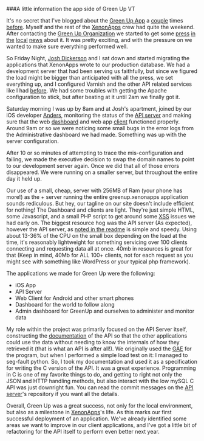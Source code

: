 ###A little information the app side of Green Up VT

It's no secret that I've blogged about the [Green Up App] a [couple] times [before].
Myself and the rest of the [XenonApps] crew had quite the weekend. After contacting
the [Green Up Organization] we started to get some [press][] [in][] [the][] [local][] [news]
about it. It was pretty exciting, and  with the pressure on we wanted to make sure 
everything performed well. 

So Friday Night, [Josh Dickerson] and I sat down and started migrating the applications
that XenonApps wrote to our production database. We had a development server that
had been serving us faithfully, but since we figured the load might be bigger than
anticipated with all the press, we set everything up, and I configured Varnish 
and the other API related services like I had [before]. We had some troubles with
getting the Apache configuration to stick, but after beating at it until 2am we 
finally got it. 

Saturday morning I was up by 8am and at Josh's apartment, joined by our iOS developer
[Anders], monitoring the status of the [API server] and making sure that the web
[dashboard] and web app [client] functioned properly. Around 9am or so we were
noticing some small bugs in the error logs from the Administrative dashboard we 
had made. Something was up with the server configuration.

After 10 or so minutes of attempting to trace the mis-configuration and failing, we 
made the executive decision to swap the domain names to point to our development
server again. Once we did that all of those errors disappeared. We were running
on a smaller server, but throughout the entire day it held up. 

Our use of a small, cheap, server with 256MB of Ram (your phone has more!) as the 
+
server running the entire greenup.xenonapps application sounds rediculous. But hey,
our tagline on our site doesn't include efficient for nothing! The Dashboard and 
clients are light. They're just simple HTML, some Javascript, and a small PHP
script to get around some [XSS] issues we had early on. The biggest resource hog
was the API server (As expected), however the API server, as [noted in the readme]
is simple and speedy. Using about 13-36% of the CPU on the small box depending on
the load at the time, it's reasonably lightweight for something servicing over 100 
clients connecting and requesting data all at  once. 40mb in resources is great
for that (Keep in mind, 40Mb for ALL 100+ clients, not for each request as you
might see with something like WordPress or your typical php framework).

The applications we made for Green Up were the following:

- iOS App
- API Server
- Web Client for Android and other smart phones
- Dashboard for the world to follow along
- Admin dashboard for GreenUp and ourselves to administer and monitor data

My role within the project was primarily focused on the API Server itself, constructing
the [documentation] of the API so that the other applications could use the data
without needing to know the internals of how they retrieved it (that is what an API
is after all!). We originally used the [GAE] for the program, but when I performed
a simple load test on it: I managed to seg-fault python. So, I took my documentation
and used it as a specification for writing the C version of the API. It was a great
experience. Programming in C is one of my favorite things to do, and getting to
right not only the JSON and HTTP handling methods, but also interact with the low
mySQL C API was just downright fun. You can read the commit messages on the [API server]'s
repository if you want all the details. 

Overall, Green Up was a great success, not only for the local environment, but also
as a milestone in [XenonApps]'s life. As this marks our first successful deployment
of an application. We've already identified some areas we want to improve in our 
client applications, and I've got a little bit of refactoring for the API itself
to perform even better next year. 


[Green Up App]:https://itunes.apple.com/us/app/green-up-vt/id860271437?ls=1&mt=8
[couple]:ethanjoachimeldridge.info/tech-blog/varnish
[before]: ethanjoachimeldridge.info/tech-blog/varnish-directors
[XenonApps]:http://www.xenonapps.com
[Green Up Organization]:http://www.greenupvermont.org
[press]:http://digital.vpr.net/post/green-day-theres-app
[in]:http://www.wcax.com/story/25394218/new-green-up-day-app
[the]:http://learn.uvm.edu/blog-vermont/uvm-students-and-alumni-develop-green-up-vermont-app
[local]:http://rutlandherald.com/article/20140502/THISJUSTIN/705029880
[news]:http://www.timesargus.com/article/20140502/THISJUSTIN/705029881
[Josh Dickerson]:http://www.joshuadickerson.com/
[Anders]:https://github.com/popwarfour
[API server]:https://github.com/EJEHardenberg/GreenUp/tree/master/api
[dashboard]:http://greenup.xenonapps.com/dash/
[client]:http://greenup.xenonapps.com/client/
[XSS]:http://en.wikipedia.org/wiki/Cross-site_scripting
[noted in the readme]:https://github.com/EJEHardenberg/green-serv
[documentation]:https://github.com/EJEHardenberg/GreenUp/tree/master/api
[GAE]:https://developers.google.com/appengine/?csw=1